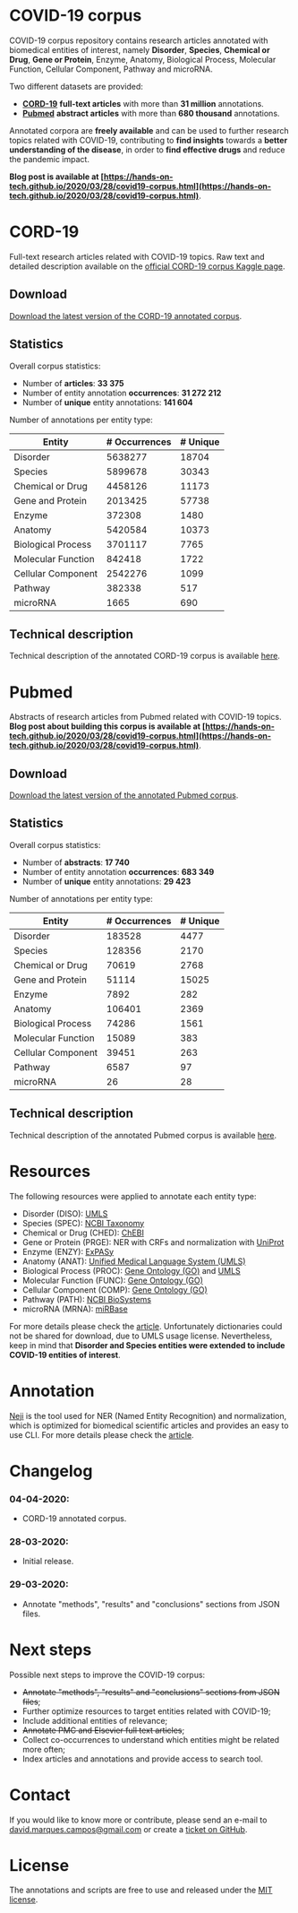 # COVID-19 corpus

COVID-19 corpus repository contains research articles annotated with biomedical entities of interest, namely **Disorder**, **Species**, **Chemical or Drug**, **Gene or Protein**, Enzyme, Anatomy, Biological Process, Molecular Function, Cellular Component, Pathway and microRNA.

Two different datasets are provided:
- [**CORD-19**](https://www.kaggle.com/allen-institute-for-ai/CORD-19-research-challenge) **full-text articles** with more than **31 million** annotations.
- [**Pubmed**](https://pubmed.ncbi.nlm.nih.gov/) **abstract articles** with more than **680 thousand** annotations.

Annotated corpora are **freely available** and can be used to further research topics related with COVID-19, contributing to **find insights** towards a **better understanding of the disease**, in order to **find effective drugs** and reduce the pandemic impact.

**Blog post is available at [https://hands-on-tech.github.io/2020/03/28/covid19-corpus.html](https://hands-on-tech.github.io/2020/03/28/covid19-corpus.html)**.

# CORD-19
Full-text research articles related with COVID-19 topics. Raw text and detailed description available on the [official CORD-19 corpus Kaggle page](https://www.kaggle.com/allen-institute-for-ai/CORD-19-research-challenge).

## Download
[Download the latest version of the CORD-19 annotated corpus](corpus).

## Statistics
Overall corpus statistics:
- Number of **articles**: **33 375**
- Number of entity annotation **occurrences**: **31 272 212**
- Number of **unique** entity annotations: **141 604**

Number of annotations per entity type:

| Entity | # Occurrences| # Unique |
|--------|--------------|------------|
|  Disorder  |  5638277  |  18704  |
|  Species  |  5899678  |  30343  |
|  Chemical or Drug  |  4458126  |  11173  |
|  Gene and Protein  |  2013425  |  57738  |
|  Enzyme  |  372308  |  1480  |
|  Anatomy  |  5420584  |  10373  |
|  Biological Process  |  3701117  |  7765  |
|  Molecular Function  |  842418  |  1722  |
|  Cellular Component  |  2542276  |  1099  |
|  Pathway  |  382338  |  517  |
|  microRNA  |  1665  |  690  |

## Technical description
Technical description of the annotated CORD-19 corpus is available [here](documentation/cord-19.md).


# Pubmed
Abstracts of research articles from Pubmed related with COVID-19 topics. **Blog post about building this corpus is available at [https://hands-on-tech.github.io/2020/03/28/covid19-corpus.html](https://hands-on-tech.github.io/2020/03/28/covid19-corpus.html)**.

## Download
[Download the latest version of the annotated Pubmed corpus](corpus).

## Statistics
Overall corpus statistics:
- Number of **abstracts**: **17 740**
- Number of entity annotation **occurrences**: **683 349**
- Number of **unique** entity annotations: **29 423**

Number of annotations per entity type:

| Entity | # Occurrences| # Unique |
|--------|--------------|------------|
|  Disorder  |  183528  |  4477  |
|  Species  |  128356  |  2170  |
|  Chemical or Drug  |  70619  |  2768  |
|  Gene and Protein  |  51114  |  15025  |
|  Enzyme  |  7892  |  282  |
|  Anatomy  |  106401  |  2369  |
|  Biological Process  |  74286  |  1561  |
|  Molecular Function  |  15089  |  383  |
|  Cellular Component  |  39451  |  263  |
|  Pathway  |  6587  |  97  |
|  microRNA  |  26  |  28  |

## Technical description
Technical description of the annotated Pubmed corpus is available [here](documentation/pubmed.md).

# Resources
The following resources were applied to annotate each entity type:
- Disorder (DISO): [UMLS](https://www.nlm.nih.gov/research/umls/index.html)
- Species (SPEC): [NCBI Taxonomy](https://www.ncbi.nlm.nih.gov/taxonomy)
- Chemical or Drug (CHED): [ChEBI](https://www.ebi.ac.uk/chebi/)
- Gene or Protein (PRGE): NER with CRFs and normalization with [UniProt](https://www.uniprot.org)
- Enzyme (ENZY): [ExPASy](https://enzyme.expasy.org)
- Anatomy (ANAT): [Unified Medical Language System (UMLS)](https://www.nlm.nih.gov/research/umls/index.html)
- Biological Process (PROC): [Gene Ontology (GO)](http://geneontology.org) and [UMLS](https://www.nlm.nih.gov/research/umls/index.html)
- Molecular Function (FUNC): [Gene Ontology (GO)](http://geneontology.org)
- Cellular Component (COMP): [Gene Ontology (GO)](http://geneontology.org)
- Pathway (PATH): [NCBI BioSystems](https://www.ncbi.nlm.nih.gov/biosystems)
- microRNA (MRNA): [miRBase](http://www.mirbase.org)

For more details please check the [article](https://doi.org/10.1186/1471-2105-14-281). Unfortunately dictionaries could not be shared for download, due to UMLS usage license. Nevertheless, keep in mind that **Disorder and Species entities were extended to include COVID-19 entities of interest**.

# Annotation
[Neji](https://github.com/BMDSoftware/neji) is the tool used for NER (Named Entity Recognition) and normalization, which is optimized for biomedical scientific articles and provides an easy to use CLI.
For more details please check the [article](https://doi.org/10.1186/1471-2105-14-281).

# Changelog
### 04-04-2020:
- CORD-19 annotated corpus.
### 28-03-2020:
- Initial release.
### 29-03-2020:
- Annotate "methods", "results" and "conclusions" sections from JSON files.

# Next steps
Possible next steps to improve the COVID-19 corpus:
- ~~Annotate "methods", "results" and "conclusions" sections from JSON files~~;
- Further optimize resources to target entities related with COVID-19;
- Include additional entities of relevance;
- ~~Annotate PMC and Elsevier full text articles~~;
- Collect co-occurrences to understand which entities might be related more often;
- Index articles and annotations and provide access to search tool.

# Contact
If you would like to know more or contribute, please send an e-mail to [david.marques.campos@gmail.com](mailto:david.marques.campos@gmail.com) or create a [ticket on GitHub](https://github.com/davidcampos/covid19-corpus/issues).

# License
The annotations and scripts are free to use and released under the [MIT license](LICENSE).